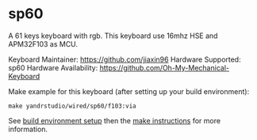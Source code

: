 sp60
===

A 61 keys keyboard with rgb.
This keyboard use 16mhz HSE and APM32F103 as MCU.

Keyboard Maintainer: https://github.com/jiaxin96
Hardware Supported: sp60
Hardware Availability: https://github.com/Oh-My-Mechanical-Keyboard 

Make example for this keyboard (after setting up your build environment):

    make yandrstudio/wired/sp60/f103:via

See [build environment setup](https://docs.qmk.fm/#/getting_started_build_tools) then the [make instructions](https://docs.qmk.fm/#/getting_started_make_guide) for more information.
